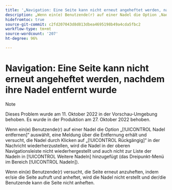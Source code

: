 ```yaml
---
title: '„Navigation: Eine Seite kann nicht erneut angeheftet werden, nachdem ihre Nadel entfernt wurde“'
description: „Wenn ein(e) Benutzende(r) auf einer Nadel die Option ‚Nadel entfernen‘ auswählt und versucht, die Nadel durch Klicken auf ‚Rückgängig‘ in der sich öffnenden Nachricht wiederherzustellen, wird die Nadel in der oberen Navigationsleiste nicht wiederhergestellt und auch nicht zur Liste der Nadeln in ‚Weitere Nadeln“ hinzugefügt (das Dreipunkt-Menü im Bereich ‚Nadeln‘). Wenn ein(e) Benutzende(r) versucht, die Seite erneut anzuheften, indem er/sie die Seite aufruft und anheftet, wird die Nadel nicht erstellt und der/die Benutzende kann die Seite nicht anheften.“
hidefromtoc: true
source-git-commit: c2fd207043d8d813dbea4695198b49a4cda5fbc2
workflow-type: tm+mt
source-wordcount: '207'
ht-degree: 96%

---
```



# Navigation: Eine Seite kann nicht erneut angeheftet werden, nachdem ihre Nadel entfernt wurde

>[!NOTE]
>
>Dieses Problem wurde am 11. Oktober 2022 in der Vorschau-Umgebung behoben. Es wurde in der Produktion am 27. Oktober 2022 behoben.

Wenn ein(e) Benutzende(r) auf einer Nadel die Option „[!UICONTROL Nadel entfernen]“ auswählt, eine Meldung über die Entfernung erhält und versucht, die Nadel durch Klicken auf „[!UICONTROL Rückgängig]“ in der Nachricht wiederherzustellen, wird die Nadel in der oberen Navigationsleiste nicht wiederhergestellt und auch nicht zur Liste der Nadeln in [!UICONTROL Weitere Nadeln] hinzugefügt (das Dreipunkt-Menü im Bereich [!UICONTROL Nadeln]).

Wenn ein(e) Benutzende(r) versucht, die Seite erneut anzuheften, indem er/sie die Seite aufruft und anheftet, wird die Nadel nicht erstellt und der/die Benutzende kann die Seite nicht anheften.

